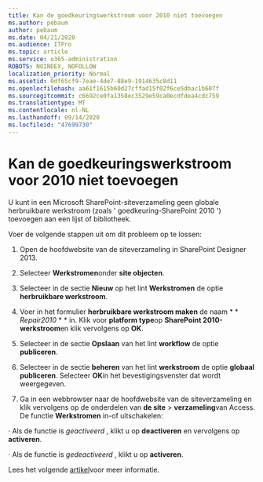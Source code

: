 ```yaml
---
title: Kan de goedkeuringswerkstroom voor 2010 niet toevoegen
ms.author: pebaum
author: pebaum
ms.date: 04/21/2020
ms.audience: ITPro
ms.topic: article
ms.service: o365-administration
ROBOTS: NOINDEX, NOFOLLOW
localization_priority: Normal
ms.assetid: 0df65cf9-7eae-4de7-88e9-1914635c8d11
ms.openlocfilehash: aa61f1615b60d27cffad15f02f6ce5dbac1b607f
ms.sourcegitcommit: c6692ce0fa1358ec3529e59ca0ecdfdea4cdc759
ms.translationtype: MT
ms.contentlocale: nl-NL
ms.lasthandoff: 09/14/2020
ms.locfileid: "47699730"
---
```

# <a name="unable-to-add-2010-approval-workflow"></a>Kan de goedkeuringswerkstroom voor 2010 niet toevoegen

U kunt in een Microsoft SharePoint-siteverzameling geen globale herbruikbare werkstroom (zoals ' goedkeuring-SharePoint 2010 ') toevoegen aan een lijst of bibliotheek.
  
Voer de volgende stappen uit om dit probleem op te lossen: 
  
1. Open de hoofdwebsite van de siteverzameling in SharePoint Designer 2013.
  
2. Selecteer **Werkstromen**onder **site objecten**. 
  
3. Selecteer in de sectie **Nieuw** op het lint **Werkstromen** de optie **herbruikbare werkstroom**. 
  
4. Voer in het formulier **herbruikbare werkstroom maken** de naam * * *Repair2010* * * in. Klik voor **platform type**op **SharePoint 2010-werkstroom**en klik vervolgens op **OK**. 
  
1. Selecteer in de sectie **Opslaan** van het lint **workflow** de optie **publiceren**. 
  
2. Selecteer in de sectie **beheren** van het lint **werkstroom** de optie **globaal publiceren**. Selecteer **OK**in het bevestigingsvenster dat wordt weergegeven. 
  
3. Ga in een webbrowser naar de hoofdwebsite van de siteverzameling en klik vervolgens op de onderdelen van **de site** \> **verzameling**van Access. De functie **Werkstromen** in-of uitschakelen: 
  
· Als de functie is  *geactiveerd*  , klikt u op **deactiveren** en vervolgens op **activeren**. 
  
· Als de functie is  *gedeactiveerd*  , klikt u op **activeren**. 
  
Lees het volgende [artikel](https://go.microsoft.com/fwlink/?linkid=2047770&amp;clcid=0x409)voor meer informatie.
  

